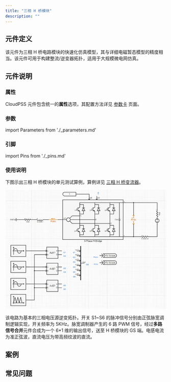 ```yaml
---
title: "三相 H 桥模块"
description: ""
---
```


## 元件定义

该元件为三相 H 桥电路模块的快速化仿真模型，其与详细电磁暂态模型的精度相当。该元件可用于构建整流/逆变器拓扑，适用于大规模微电网仿真。

## 元件说明

### 属性

CloudPSS 元件包含统一的**属性**选项，其配置方法详见 [参数卡](docs/documents/software/10-xstudio/20-simstudio/40-workbench/20-function-zone/30-design-tab/30-param-panel/index.md) 页面。

### 参数

import Parameters from './_parameters.md'

<Parameters/>

### 引脚

import Pins from './_pins.md'

<Pins/>

### 使用说明

下图示出三相 H 桥模块的单元测试算例，算例详见 [三相 H 桥变流器](https://cloudpss.net/model/CloudPSS/3HM)。

![单元测试图](./单元测试.png)

该电路为基本的三相电压源逆变拓扑。开关 S1\~S6 的脉冲信号分别由正弦脉宽调制逻辑实现，开关频率为 5KHz。脉宽调制器产生的 6 路 PWM 信号，经过**多路信号合并**元件合成为一个 6\*1 维的输出信号，送至 H 桥模块的 GS 端。电感电流为准正弦波，直流电压为带高频纹波的直流。

## 案例

## 常见问题
